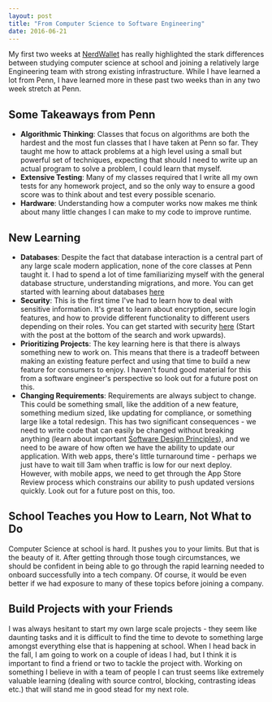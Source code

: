 ```yaml
---
layout: post
title: "From Computer Science to Software Engineering"
date: 2016-06-21
---
```


My first two weeks at [NerdWallet](https://www.nerdwallet.com) has really highlighted the stark differences between studying computer science at school and joining a relatively large Engineering team with strong existing infrastructure. While I have learned a lot from Penn, I have learned more in these past two weeks than in any two week stretch at Penn.

## Some Takeaways from Penn

* __Algorithmic Thinking__: Classes that focus on algorithms are both the hardest and the most fun classes that I have taken at Penn so far. They taught me how to attack problems at a high level using a small but powerful set of techniques, expecting that should I need to write up an actual program to solve a problem, I could learn that myself.
* __Extensive Testing__: Many of my classes required that I write all my own tests for any homework project, and so the only way to ensure a good score was to think about and test every possible scenario.
* __Hardware__: Understanding how a computer works now makes me think about many little changes I can make to my code to improve runtime.

## New Learning

* __Databases__: Despite the fact that database interaction is a central part of any large scale modern application, none of the core classes at Penn taught it. I had to spend a lot of time familiarizing myself with the general database structure, understanding migrations, and more. You can get started with learning about databases [here](https://www.khanacademy.org/computing/hour-of-code/hour-of-sql/v/welcome-to-sql)
* __Security__: This is the first time I've had to learn how to deal with sensitive information. It's great to learn about encryption, secure login features, and how to provide different functionality to different users depending on their roles. You can get started with security [here](http://www.gfi.com/blog/category/security-101-2/page/2/) (Start with the post at the bottom of the search and work upwards).
* __Prioritizing Projects__: The key learning here is that there is always something new to work on. This means that there is a tradeoff between making an existing feature perfect and using that time to build a new feature for consumers to enjoy. I haven't found good material for this from a software engineer's perspective so look out for a future post on this.
* __Changing Requirements__: Requirements are always subject to change. This could be something small, like the addition of a new feature, something medium sized, like updating for compliance, or something large like a total redesign. This has two significant consequences -  we need to write code that can easily be changed without breaking anything (learn about important [Software Design Principles](https://msdn.microsoft.com/en-us/library/ee658124.aspx)), and we need to be aware of how often we have the ability to update our application. With web apps, there's little turnaround time - perhaps we just have to wait till 3am when traffic is low for our next deploy. However, with mobile apps, we need to get through the App Store Review process which constrains our ability to push updated versions quickly. Look out for a future post on this, too.

## School Teaches you How to Learn, Not What to Do

Computer Science at school is hard. It pushes you to your limits. But that is the beauty of it. After getting through those tough circumstances, we should be confident in being able to go through the rapid learning needed to onboard successfully into a tech company. Of course, it would be even better if we had exposure to many of these topics before joining a company.

## Build Projects with your Friends

I was always hesitant to start my own large scale projects - they seem like daunting tasks and it is difficult to find the time to devote to something large amongst everything else that is happening at school. When I head back in the fall, I am going to work on a couple of ideas I had, but I think it is important to find a friend or two to tackle the project with. Working on something I believe in with a team of people I can trust seems like extremely valuable learning (dealing with source control, blocking, contrasting ideas etc.) that will stand me in good stead for my next role.
